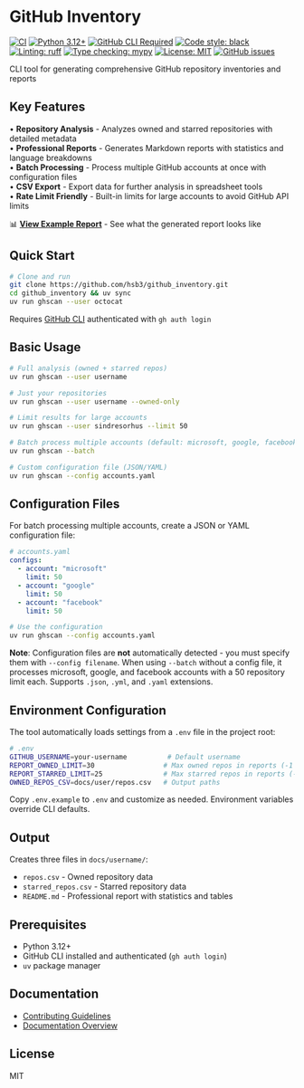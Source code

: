# GitHub Inventory

[![CI](https://github.com/hsb3/github_inventory/workflows/CI/badge.svg)](https://github.com/hsb3/github_inventory/actions)
[![Python 3.12+](https://img.shields.io/badge/python-3.12%2B-blue.svg)](https://www.python.org/downloads/)
[![GitHub CLI Required](https://img.shields.io/badge/requires-GitHub%20CLI-blue?logo=github)](https://cli.github.com/)
[![Code style: black](https://img.shields.io/badge/code%20style-black-000000.svg)](https://github.com/psf/black)
[![Linting: ruff](https://img.shields.io/badge/linting-ruff-red)](https://github.com/astral-sh/ruff)
[![Type checking: mypy](https://img.shields.io/badge/type%20checking-mypy-blue)](https://mypy-lang.org/)
[![License: MIT](https://img.shields.io/badge/License-MIT-yellow.svg)](https://opensource.org/licenses/MIT)
[![GitHub issues](https://img.shields.io/github/issues/hsb3/github_inventory)](https://github.com/hsb3/github_inventory/issues)

CLI tool for generating comprehensive GitHub repository inventories and reports

## Key Features

• **Repository Analysis** - Analyzes owned and starred repositories with detailed metadata  
• **Professional Reports** - Generates Markdown reports with statistics and language breakdowns  
• **Batch Processing** - Process multiple GitHub accounts at once with configuration files  
• **CSV Export** - Export data for further analysis in spreadsheet tools  
• **Rate Limit Friendly** - Built-in limits for large accounts to avoid GitHub API limits

📊 **[View Example Report](docs/output_example/README.md)** - See what the generated report looks like

## Quick Start

```bash
# Clone and run
git clone https://github.com/hsb3/github_inventory.git
cd github_inventory && uv sync
uv run ghscan --user octocat
```

Requires [GitHub CLI](https://cli.github.com/) authenticated with `gh auth login`

## Basic Usage

```bash
# Full analysis (owned + starred repos)
uv run ghscan --user username

# Just your repositories
uv run ghscan --user username --owned-only

# Limit results for large accounts  
uv run ghscan --user sindresorhus --limit 50

# Batch process multiple accounts (default: microsoft, google, facebook)
uv run ghscan --batch

# Custom configuration file (JSON/YAML)
uv run ghscan --config accounts.yaml
```

## Configuration Files

For batch processing multiple accounts, create a JSON or YAML configuration file:

```yaml
# accounts.yaml
configs:
  - account: "microsoft"
    limit: 50
  - account: "google"
    limit: 50
  - account: "facebook" 
    limit: 50
```

```bash
# Use the configuration
uv run ghscan --config accounts.yaml
```

**Note**: Configuration files are **not** automatically detected - you must specify them with `--config filename`. When using `--batch` without a config file, it processes microsoft, google, and facebook accounts with a 50 repository limit each. Supports `.json`, `.yml`, and `.yaml` extensions.

## Environment Configuration

The tool automatically loads settings from a `.env` file in the project root:

```bash
# .env
GITHUB_USERNAME=your-username          # Default username
REPORT_OWNED_LIMIT=30                 # Max owned repos in reports (-1 = no limit)  
REPORT_STARRED_LIMIT=25               # Max starred repos in reports (-1 = no limit)
OWNED_REPOS_CSV=docs/user/repos.csv   # Output paths
```

Copy `.env.example` to `.env` and customize as needed. Environment variables override CLI defaults.

## Output

Creates three files in `docs/username/`:

- `repos.csv` - Owned repository data
- `starred_repos.csv` - Starred repository data  
- `README.md` - Professional report with statistics and tables

## Prerequisites

- Python 3.12+
- GitHub CLI installed and authenticated (`gh auth login`)
- `uv` package manager

## Documentation

- [Contributing Guidelines](CONTRIBUTING.md)
- [Documentation Overview](docs/README.md)

## License

MIT